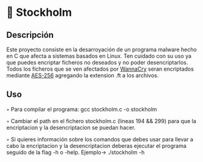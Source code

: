 # 🦠 Stockholm 

## Descripción
Este proyecto consiste en la desarroyación de un programa malware hecho en C que afecta a sistemas basados en Linux. Ten cuidado con su
uso ya que puedes encriptar ficheros no deseados y no poder desencriptarlos. Todos los ficheros que se ven afectados por [WannaCry](https://es.wikipedia.org/wiki/WannaCry) seran encriptados mediante [AES-256](https://es.wikipedia.org/wiki/Advanced_Encryption_Standard) agregando la extension .ft a los archivos.

## Uso

◦ Para compilar el programa: gcc stockholm.c -o stockholm

◦ Cambiar el path en el fichero stockholm.c (lineas 194 && 299) para que la encriptacion y la desencriptacion se puedan hacer.
 
◦ Si quieres información sobre los comandos que debes usar para llevar a cabo la encriptacion y la desencriptacion deberas ejecutar el programa seguido de la flag -h o -help. Ejemplo-> ./stockholm -h 
